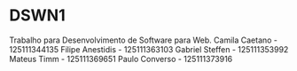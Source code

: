 # DSWN1
Trabalho para Desenvolvimento de Software para Web.
Camila Caetano - 125111344135
Filipe Anestidis - 125111363103
Gabriel Steffen - 125111353992
Mateus Timm - 125111369651
Paulo Converso - 125111373916
